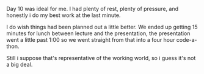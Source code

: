 Day 10 was ideal for me. I had plenty of rest, plenty of pressure, and honestly i do my best work at the last minute.

I do wish things had been planned out a little better. We ended up getting 15 minutes for lunch between lecture and the presentation, the presentation went a little past 1:00 so we went straight from that into a four hour code-a-thon.

Still i suppose that's representative of the working world, so i guess it's not a big deal.

